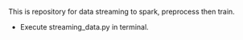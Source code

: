 This is repository for data streaming to spark, preprocess then train.

- Execute streaming_data.py in terminal.
